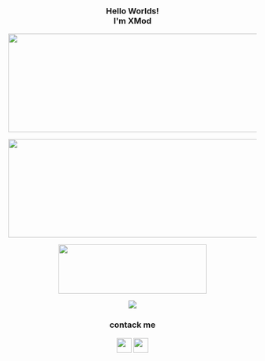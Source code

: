 <h3 align="center">
  Hello Worlds!<br/>I'm XMod
</h3>

<p align="center">
  <img width="550" height="200" src="https://i.ibb.co/zPyNJSn/20230824-080800.png">
</p>

<p align="center">
  <img width="550" height="200" src="[https://github-readme-stats.vercel.app/api?username=Xmod-04&show_icons=true&theme=chartreuse-dark&locale=id](https://github-readme-stats.vercel.app/api?username=Xmod-04&show_icons=true&theme=chartreuse-dark&locale=id)">
</p>

<p align="center">
  <img width="300" height="100" src="https://github-readme-stats.vercel.app/api/top-langs/?username=XMod-04&layout=compact&theme=chartreuse-dark">
</p>


<p align="center">
  <img width="auto" height="auto" src='https://github-profile-trophy.vercel.app/?username=XMod-04&theme=monokai&row=1&column=5&no-frame=true'
</p>

<h3 align="center">
  contack me
</h3>

<p align="center">
  <a href="https://www.facebook.com/brut4l.id"><img width="30" height="30" src="https://camo.githubusercontent.com/8f245234577766478eaf3ee72b0615e99bb9ef3eaa56e1c37f75692811181d5c/68747470733a2f2f6564656e742e6769746875622e696f2f537570657254696e7949636f6e732f696d616765732f7376672f66616365626f6f6b2e737667"></a>
  <a href="https://api.whatsapp.com/send/?phone=6289668033300&text=Assalamualaikum"><img width="30" height="30" src="https://camo.githubusercontent.com/945d32cdd8d51fe844ca8b2976914ae8786586607aee1cba24d7318e24b30411/68747470733a2f2f6564656e742e6769746875622e696f2f537570657254696e7949636f6e732f696d616765732f7376672f77686174736170702e737667"></a>
</p>
